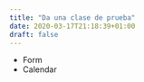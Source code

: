 ```yaml
---
title: "Da una clase de prueba"
date: 2020-03-17T21:18:39+01:00
draft: false
---
```


- Form
- Calendar